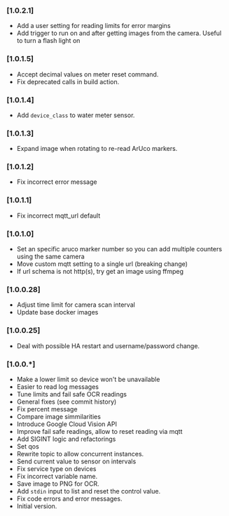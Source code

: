### [1.0.2.1]

- Add a user setting for reading limits for error margins
- Add trigger to run on and after getting images from the camera. Useful to turn a flash light on

### [1.0.1.5]

- Accept decimal values on meter reset command.
- Fix deprecated calls in build action.

### [1.0.1.4]

- Add `device_class` to water meter sensor.

### [1.0.1.3]

- Expand image when rotating to re-read ArUco markers.

### [1.0.1.2]

- Fix incorrect error message

### [1.0.1.1]

- Fix incorrect mqtt_url default

### [1.0.1.0]

- Set an specific aruco marker number so you can add multiple counters using the same camera
- Move custom mqtt setting to a single url (breaking change)
- If url schema is not http(s), try get an image using ffmpeg

### [1.0.0.28]

- Adjust time limit for camera scan interval
- Update base docker images

### [1.0.0.25]

- Deal with possible HA restart and username/password change.

### [1.0.0.*]

- Make a lower limit so device won't be unavailable
- Easier to read log messages
- Tune limits and fail safe OCR readings
- General fixes (see commit history)
- Fix percent message
- Compare image simmilarities
- Introduce Google Cloud Vision API
- Improve fail safe readings, allow to reset reading via mqtt
- Add SIGINT logic and refactorings
- Set qos
- Rewrite topic to allow concurrent instances.
- Send current value to sensor on intervals
- Fix service type on devices
- Fix incorrect variable name.
- Save image to PNG for OCR.
- Add `stdin` input to list and reset the control value.
- Fix code errors and error messages.
- Initial version.
